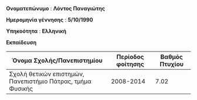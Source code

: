  **Ονοματεπώνυμο**  : **Λόντος Παναγιώτης**
 
 **Ημερομηνία γέννησης** : **5/10/1990**
 
 **Υπηκοότητα** : **Ελληνική**
 
 **Εκπαίδευση**
 
 **Όνομα Σχολής/Πανεπιστημίου** | **Περίοδος φοίτησης** | **Βαθμός Πτυχίου**
 ------------------------------ | --------------------- | ------------------
 Σχολή θετικών επιστημών, Πανεπιστήμιο Πάτρας, τμήμα Φυσικής | 2008-2014 | 7.02 











